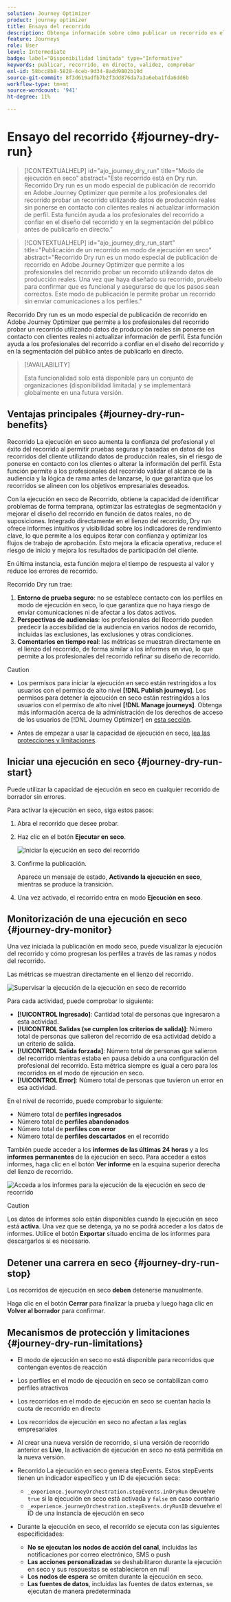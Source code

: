 ```yaml
---
solution: Journey Optimizer
product: journey optimizer
title: Ensayo del recorrido
description: Obtenga información sobre cómo publicar un recorrido en el modo de ejecución en seco
feature: Journeys
role: User
level: Intermediate
badge: label="Disponibilidad limitada" type="Informative"
keywords: publicar, recorrido, en directo, validez, comprobar
exl-id: 58bcc8b8-5828-4ceb-9d34-8add9802b19d
source-git-commit: 8f3d619adfb7b2f3dd876da7a3a6eba1fda6dd6b
workflow-type: tm+mt
source-wordcount: '941'
ht-degree: 11%

---
```


# Ensayo del recorrido {#journey-dry-run}

>[!CONTEXTUALHELP]
>id="ajo_journey_dry_run"
>title="Modo de ejecución en seco"
>abstract="Este recorrido está en Dry run. Recorrido Dry run es un modo especial de publicación de recorrido en Adobe Journey Optimizer que permite a los profesionales del recorrido probar un recorrido utilizando datos de producción reales sin ponerse en contacto con clientes reales ni actualizar información de perfil.  Esta función ayuda a los profesionales del recorrido a confiar en el diseño del recorrido y en la segmentación del público antes de publicarlo en directo."


>[!CONTEXTUALHELP]
>id="ajo_journey_dry_run_start"
>title="Publicación de un recorrido en modo de ejecución en seco"
>abstract="Recorrido Dry run es un modo especial de publicación de recorrido en Adobe Journey Optimizer que permite a los profesionales del recorrido probar un recorrido utilizando datos de producción reales. Una vez que haya diseñado su recorrido, pruébelo para confirmar que es funcional y asegurarse de que los pasos sean correctos. Este modo de publicación le permite probar un recorrido sin enviar comunicaciones a los perfiles."

Recorrido Dry run es un modo especial de publicación de recorrido en Adobe Journey Optimizer que permite a los profesionales del recorrido probar un recorrido utilizando datos de producción reales sin ponerse en contacto con clientes reales ni actualizar información de perfil.  Esta función ayuda a los profesionales del recorrido a confiar en el diseño del recorrido y en la segmentación del público antes de publicarlo en directo.


>[!AVAILABILITY]
>
>Esta funcionalidad solo está disponible para un conjunto de organizaciones (disponibilidad limitada) y se implementará globalmente en una futura versión.


## Ventajas principales {#journey-dry-run-benefits}

Recorrido La ejecución en seco aumenta la confianza del profesional y el éxito del recorrido al permitir pruebas seguras y basadas en datos de los recorridos del cliente utilizando datos de producción reales, sin el riesgo de ponerse en contacto con los clientes o alterar la información del perfil. Esta función permite a los profesionales del recorrido validar el alcance de la audiencia y la lógica de rama antes de lanzarse, lo que garantiza que los recorridos se alineen con los objetivos empresariales deseados.

Con la ejecución en seco de Recorrido, obtiene la capacidad de identificar problemas de forma temprana, optimizar las estrategias de segmentación y mejorar el diseño del recorrido en función de datos reales, no de suposiciones. Integrado directamente en el lienzo del recorrido, Dry run ofrece informes intuitivos y visibilidad sobre los indicadores de rendimiento clave, lo que permite a los equipos iterar con confianza y optimizar los flujos de trabajo de aprobación. Esto mejora la eficacia operativa, reduce el riesgo de inicio y mejora los resultados de participación del cliente.

En última instancia, esta función mejora el tiempo de respuesta al valor y reduce los errores de recorrido.

Recorrido Dry run trae:

1. **Entorno de prueba seguro**: no se establece contacto con los perfiles en modo de ejecución en seco, lo que garantiza que no haya riesgo de enviar comunicaciones ni de afectar a los datos activos.
1. **Perspectivas de audiencias**: los profesionales del Recorrido pueden predecir la accesibilidad de la audiencia en varios nodos de recorrido, incluidas las exclusiones, las exclusiones y otras condiciones.
1. **Comentarios en tiempo real**: las métricas se muestran directamente en el lienzo del recorrido, de forma similar a los informes en vivo, lo que permite a los profesionales del recorrido refinar su diseño de recorrido.


>[!CAUTION]
>
>* Los permisos para iniciar la ejecución en seco están restringidos a los usuarios con el permiso de alto nivel **[!DNL Publish journeys]**. Los permisos para detener la ejecución en seco están restringidos a los usuarios con el permiso de alto nivel **[!DNL Manage journeys]**. Obtenga más información acerca de la administración de los derechos de acceso de los usuarios de [!DNL Journey Optimizer] en [esta sección](../administration/permissions-overview.md).
>
>* Antes de empezar a usar la capacidad de ejecución en seco, [lea las protecciones y limitaciones](#journey-dry-run-limitations).


## Iniciar una ejecución en seco {#journey-dry-run-start}

Puede utilizar la capacidad de ejecución en seco en cualquier recorrido de borrador sin errores.

Para activar la ejecución en seco, siga estos pasos:

1. Abra el recorrido que desee probar.
1. Haz clic en el botón **Ejecutar en seco**.

   ![Iniciar la ejecución en seco del recorrido](assets/dry-run-button.png)

1. Confirme la publicación.

   Aparece un mensaje de estado, **Activando la ejecución en seco**, mientras se produce la transición.

1. Una vez activado, el recorrido entra en modo **Ejecución en seco**.

## Monitorización de una ejecución en seco {#journey-dry-monitor}

Una vez iniciada la publicación en modo seco, puede visualizar la ejecución del recorrido y cómo progresan los perfiles a través de las ramas y nodos del recorrido.

Las métricas se muestran directamente en el lienzo del recorrido.

![Supervisar la ejecución de la ejecución en seco de recorrido](assets/dry-run-metrics.png)

Para cada actividad, puede comprobar lo siguiente:

* **[!UICONTROL Ingresado]**: Cantidad total de personas que ingresaron a esta actividad.
* **[!UICONTROL Salidas (se cumplen los criterios de salida)]**: Número total de personas que salieron del recorrido de esa actividad debido a un criterio de salida.
* **[!UICONTROL Salida forzada]**: Número total de personas que salieron del recorrido mientras estaba en pausa debido a una configuración del profesional del recorrido. Esta métrica siempre es igual a cero para los recorridos en el modo de ejecución en seco.
* **[!UICONTROL Error]**: Número total de personas que tuvieron un error en esa actividad.


En el nivel de recorrido, puede comprobar lo siguiente:

* Número total de **perfiles ingresados**
* Número total de **perfiles abandonados**
* Número total de **perfiles con error**
* Número total de **perfiles descartados** en el recorrido

También puede acceder a los **informes de las últimas 24 horas** y a los **informes permanentes** de la ejecución en seco. Para acceder a estos informes, haga clic en el botón **Ver informe** en la esquina superior derecha del lienzo de recorrido.

![Acceda a los informes para la ejecución de la ejecución en seco de recorrido](assets/dry-run-report.png)

>[!CAUTION]
>
> Los datos de informes solo están disponibles cuando la ejecución en seco está **activa**.  Una vez que se detenga, ya no se podrá acceder a los datos de informes. Utilice el botón **Exportar** situado encima de los informes para descargarlos si es necesario.


## Detener una carrera en seco {#journey-dry-run-stop}

Los recorridos de ejecución en seco **deben** detenerse manualmente.

Haga clic en el botón **Cerrar** para finalizar la prueba y luego haga clic en **Volver al borrador** para confirmar.

<!-- After 14 days, Dry run journeys automatically transition to the **Draft** status.-->

## Mecanismos de protección y limitaciones {#journey-dry-run-limitations}

* El modo de ejecución en seco no está disponible para recorridos que contengan eventos de reacción
* Los perfiles en el modo de ejecución en seco se contabilizan como perfiles atractivos
* Los recorridos en el modo de ejecución en seco se cuentan hacia la cuota de recorrido en directo
* Los recorridos de ejecución en seco no afectan a las reglas empresariales
* Al crear una nueva versión de recorrido, si una versión de recorrido anterior es **Live**, la activación de ejecución en seco no está permitida en la nueva versión.
* Recorrido La ejecución en seco genera stepEvents. Estos stepEvents tienen un indicador específico y un ID de ejecución seca:
   * `_experience.journeyOrchestration.stepEvents.inDryRun` devuelve `true` si la ejecución en seco está activada y `false` en caso contrario
   * `_experience.journeyOrchestration.stepEvents.dryRunID` devuelve el ID de una instancia de ejecución en seco

* Durante la ejecución en seco, el recorrido se ejecuta con las siguientes especificidades:

   * **No se ejecutan los nodos de acción del canal**, incluidas las notificaciones por correo electrónico, SMS o push
   * **Las acciones personalizadas** se deshabilitaron durante la ejecución en seco y sus respuestas se establecieron en null
   * **Los nodos de espera** se omiten durante la ejecución en seco.
     <!--You can override the wait block timeouts, then if you have wait blocks duration longer than allowed dry run journey duration, then that branch will not execute completely.-->
   * **Las fuentes de datos**, incluidas las fuentes de datos externas, se ejecutan de manera predeterminada